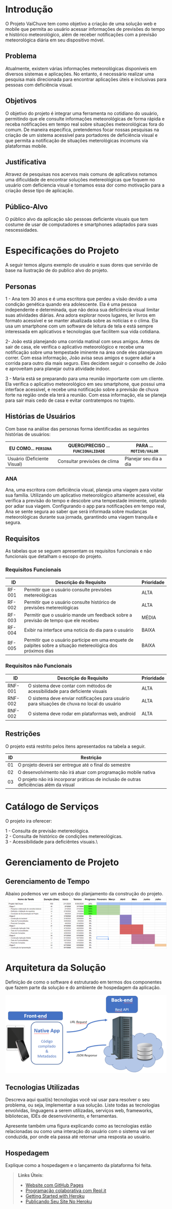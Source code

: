 # Introdução

O Projeto VaiChuve tem como objetivo a criação de uma solução web e mobile que permita ao usuário acessar informações de previsões do tempo e histórico meteorológico, além de receber notificações com a previsão meteorológica diária em seu dispositivo móvel.

## Problema

Atualmente, existem várias informações meteorológicas disponíveis em diversos sistemas e aplicações. No entanto, é necessário realizar uma pesquisa mais direcionada para encontrar aplicações úteis e inclusivas para pessoas com deficiência visual. 

## Objetivos

O objetivo do projeto é integrar uma ferramenta no cotidiano do usuário, permitindo que ele consulte informações meteorológicas de forma rápida e receba notificações em tempo real sobre situações meteorológicas fora do comum. De maneira específica, pretendemos focar nossas pesquisas na criação de um sistema acessível para portadores de deficiência visual e que permita a notificação
de situações meterológicas incomuns via plataformas mobile.

## Justificativa

Atravez de pesquisas nos acervos mais comuns de aplicativos notamos uma dificuldade de encontrar soluções metereológicas que foquem no usuário com deficiencia visual e tomamos essa dor como motivação para a criação desse tipo de aplicação.

## Público-Alvo

O público alvo da aplicação são pessoas deficiente visuais que tem costume de usar de computadores e smartphones adaptados para suas nescessidades.

# Especificações do Projeto

A seguir temos alguns exemplo de usuário e suas dores que servirão de base na ilustração de do publico alvo do projeto.

## Personas

1 - Ana tem 30 anos e é uma escritora que perdeu a visão devido a uma condição genética quando era adolescente. Ela é uma pessoa independente e determinada, que não deixa sua deficiência visual limitar suas atividades diárias. Ana adora explorar novos lugares, ler livros em formato acessível e se manter atualizada sobre as notícias e o clima. Ela usa um smartphone com um software de leitura de tela e está sempre interessada em aplicativos e tecnologias que facilitem sua vida cotidiana.

2- João está planejando uma corrida matinal com seus amigos. Antes de sair de casa, ele verifica o aplicativo meteorológico e recebe uma notificação sobre uma tempestade iminente na área onde eles planejavam correr. Com essa informação, João avisa seus amigos e sugere adiar a corrida para outro dia mais seguro. Eles decidem seguir o conselho de João e aproveitam para planejar outra atividade indoor.

3 - Maria está se preparando para uma reunião importante com um cliente. Ela verifica o aplicativo meteorológico em seu smartphone, que possui uma interface acessível, e recebe uma notificação sobre a previsão de chuva forte na região onde ela terá a reunião. Com essa informação, ela se planeja para sair mais cedo de casa e evitar contratempos no trajeto.

## Histórias de Usuários

Com base na análise das personas forma identificadas as seguintes histórias de usuários:

|EU COMO... `PERSONA`        | QUERO/PRECISO ... `FUNCIONALIDADE` |PARA ... `MOTIVO/VALOR`                 |
|----------------------------|------------------------------------|----------------------------------------|
|Usuário (Deficiente Visual) | Consultar previsões de clima       | Planejar seu dia a dia                 |

### ANA
Ana, uma escritora com deficiência visual, planeja uma viagem para visitar sua família. Utilizando um aplicativo meteorológico altamente acessível, ela verifica a previsão do tempo e descobre uma tempestade iminente, optando por adiar sua viagem. Configurando o app para notificações em tempo real, Ana se sente segura ao saber que será informada sobre mudanças meteorológicas durante sua jornada, garantindo uma viagem tranquila e segura.

## Requisitos

As tabelas que se seguem apresentam os requisitos funcionais e não funcionais que detalham o escopo do projeto. 

### Requisitos Funcionais

|ID    | Descrição do Requisito                                                                                        | Prioridade |
|------|---------------------------------------------------------------------------------------------------------------|------------|
|RF-001| Permitir que o usuário consulte previsões metereológicas                                                      | ALTA       |
|RF-002| Permitir que o usuário consulte histórico de previsões metereológicas                                         | ALTA       | 
|RF-003| Permitir que o usuário mande um feedback sobre a previsão de tempo que ele recebeu                            | MÉDIA      |
|RF-004| Exibir na interface uma noticia do dia para o usuário                                                         | BAIXA      |
|RF-005| Permitir que o usuário participe em uma enquete de palpites sobre a situação metereológica dos próximos dias  | BAIXA      |

### Requisitos não Funcionais

|ID     | Descrição do Requisito  |Prioridade |
|-------|------------------------------------------------------------------------------------------------|------|
|RNF-001| O sistema deve contar com métodos de acessibilidade para deficiente visuais                    | ALTA | 
|RNF-002| O sistema deve enviar notificações para usuário para situações de chuva no local do usuário    | ALTA |
|RNF-002| O sistema deve rodar em plataformas web, android                                               | ALTA | 


## Restrições

O projeto está restrito pelos itens apresentados na tabela a seguir.

|ID| Restrição                                                                               |
|--|-----------------------------------------------------------------------------------------|
|01| O projeto deverá ser entregue até o final do semestre                                   |
|02| O desenvolvimento não irá atuar com programação mobile nativa                           |
|03| O projeto não irá incorporar práticas de inclusão de outras deficiências além da visual |

# Catálogo de Serviços

O projeto ira oferecer:

1 - Consulta de previsão metereológica.\
2 - Consulta de histórico de condições metereológicas.\
3 - Acessibilidade para deficiêntes visuais.\

# Gerenciamento de Projeto

## Gerenciamento de Tempo

Abaixo podemos ver um esboço do planjamento da construção do projeto.
\
![Gráfico de planejamento do projeto](img/GanttChartVaiChuve.png)

# Arquitetura da Solução

Definição de como o software é estruturado em termos dos componentes que fazem parte da solução e do ambiente de hospedagem da aplicação.

![Arquitetura da Solução](img/02-mob-arch.png)

## Tecnologias Utilizadas

Descreva aqui qual(is) tecnologias você vai usar para resolver o seu problema, ou seja, implementar a sua solução. Liste todas as tecnologias envolvidas, linguagens a serem utilizadas, serviços web, frameworks, bibliotecas, IDEs de desenvolvimento, e ferramentas.

Apresente também uma figura explicando como as tecnologias estão relacionadas ou como uma interação do usuário com o sistema vai ser conduzida, por onde ela passa até retornar uma resposta ao usuário.

## Hospedagem

Explique como a hospedagem e o lançamento da plataforma foi feita.

> **Links Úteis**:
>
> - [Website com GitHub Pages](https://pages.github.com/)
> - [Programação colaborativa com Repl.it](https://repl.it/)
> - [Getting Started with Heroku](https://devcenter.heroku.com/start)
> - [Publicando Seu Site No Heroku](http://pythonclub.com.br/publicando-seu-hello-world-no-heroku.html)
